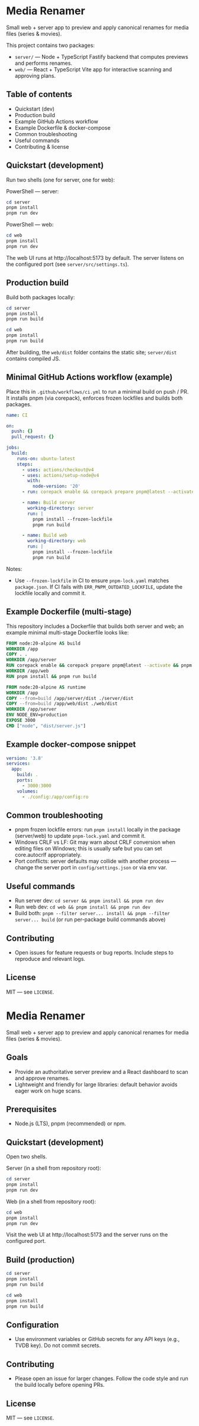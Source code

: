 # Media Renamer

Small web + server app to preview and apply canonical renames for media files (series & movies).

This project contains two packages:
- `server/` — Node + TypeScript Fastify backend that computes previews and performs renames.
- `web/` — React + TypeScript Vite app for interactive scanning and approving plans.

## Table of contents
- Quickstart (dev)
- Production build
- Example GitHub Actions workflow
- Example Dockerfile & docker-compose
- Common troubleshooting
- Useful commands
- Contributing & license

## Quickstart (development)
Run two shells (one for server, one for web):

PowerShell — server:
```powershell
cd server
pnpm install
pnpm run dev
```

PowerShell — web:
```powershell
cd web
pnpm install
pnpm run dev
```

The web UI runs at http://localhost:5173 by default. The server listens on the configured port (see `server/src/settings.ts`).

## Production build
Build both packages locally:

```powershell
cd server
pnpm install
pnpm run build

cd web
pnpm install
pnpm run build
```

After building, the `web/dist` folder contains the static site; `server/dist` contains compiled JS.

## Minimal GitHub Actions workflow (example)
Place this in `.github/workflows/ci.yml` to run a minimal build on push / PR. It installs pnpm (via corepack), enforces frozen lockfiles and builds both packages.

```yaml
name: CI

on:
  push: {}
  pull_request: {}

jobs:
  build:
    runs-on: ubuntu-latest
    steps:
      - uses: actions/checkout@v4
      - uses: actions/setup-node@v4
        with:
          node-version: '20'
      - run: corepack enable && corepack prepare pnpm@latest --activate

      - name: Build server
        working-directory: server
        run: |
          pnpm install --frozen-lockfile
          pnpm run build

      - name: Build web
        working-directory: web
        run: |
          pnpm install --frozen-lockfile
          pnpm run build
```

Notes:
- Use `--frozen-lockfile` in CI to ensure `pnpm-lock.yaml` matches `package.json`. If CI fails with `ERR_PNPM_OUTDATED_LOCKFILE`, update the lockfile locally and commit it.

## Example Dockerfile (multi-stage)
This repository includes a Dockerfile that builds both server and web; an example minimal multi-stage Dockerfile looks like:

```dockerfile
FROM node:20-alpine AS build
WORKDIR /app
COPY . .
WORKDIR /app/server
RUN corepack enable && corepack prepare pnpm@latest --activate && pnpm install && pnpm run build
WORKDIR /app/web
RUN pnpm install && pnpm run build

FROM node:20-alpine AS runtime
WORKDIR /app
COPY --from=build /app/server/dist ./server/dist
COPY --from=build /app/web/dist ./web/dist
WORKDIR /app/server
ENV NODE_ENV=production
EXPOSE 3000
CMD ["node", "dist/server.js"]
```

## Example docker-compose snippet
```yaml
version: '3.8'
services:
  app:
    build: .
    ports:
      - 3000:3000
    volumes:
      - ./config:/app/config:ro
```

## Common troubleshooting
- pnpm frozen lockfile errors: run `pnpm install` locally in the package (server/web) to update `pnpm-lock.yaml` and commit it.
- Windows CRLF vs LF: Git may warn about CRLF conversion when editing files on Windows; this is usually safe but you can set core.autocrlf appropriately.
- Port conflicts: server defaults may collide with another process — change the server port in `config/settings.json` or via env var.

## Useful commands
- Run server dev: `cd server && pnpm install && pnpm run dev`
- Run web dev: `cd web && pnpm install && pnpm run dev`
- Build both: `pnpm --filter server... install && pnpm --filter server... build` (or run per-package build commands above)

## Contributing
- Open issues for feature requests or bug reports. Include steps to reproduce and relevant logs.

## License
MIT — see `LICENSE`.
# Media Renamer

Small web + server app to preview and apply canonical renames for media files (series & movies).

## Goals
- Provide an authoritative server preview and a React dashboard to scan and approve renames.
- Lightweight and friendly for large libraries: default behavior avoids eager work on huge scans.

## Prerequisites
- Node.js (LTS), pnpm (recommended) or npm.

## Quickstart (development)
Open two shells.

Server (in a shell from repository root):
```powershell
cd server
pnpm install
pnpm run dev
```

Web (in a shell from repository root):
```powershell
cd web
pnpm install
pnpm run dev
```

Visit the web UI at http://localhost:5173 and the server runs on the configured port.

## Build (production)
```powershell
cd server
pnpm install
pnpm run build

cd web
pnpm install
pnpm run build
```

## Configuration
- Use environment variables or GitHub secrets for any API keys (e.g., TVDB key). Do not commit secrets.

## Contributing
- Please open an issue for larger changes. Follow the code style and run the build locally before opening PRs.

## License
MIT — see `LICENSE`.
